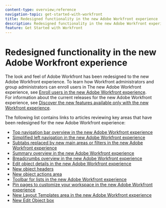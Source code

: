 ```yaml
---
content-type: overview;reference
navigation-topic: get-started-with-workfront
title: Redesigned functionality in the new Adobe Workfront experience
description: Redesigned functionality in the new Adobe Workfront experience
feature: Get Started with Workfront
---
```


# Redesigned functionality in the new Adobe Workfront experience

<!--
<p data-mc-conditions="QuicksilverOrClassic.Draft mode">(NOTE: this is the TOC article for all articles inside the 'The New Workfront Experience' folder in Flare; any time you add a new article in this section, it needs to have a link added here.) </p>
-->

The look and feel of Adobe Workfront has been redesigned to the new Adobe Workfront experience. To learn how Workfront administrators and group administrators can enroll users in The new Adobe Workfront experience, see [Enroll users in the new Adobe Workfront experience](../../administration-and-setup/add-users/create-and-manage-users/enroll-users-new-workfront-experience.md).  
For information about the current releases for the new Adobe Workfront experience, see [Discover the new features available only with the new Workfront experience](https://one.workfront.com/s/article/Discover-the-new-features-available-only-with-the-new-Workfront-experience-224802325).

The following list contains links to articles reviewing key areas that have been redesigned for the new Adobe Workfront experience:

* [Top navigation bar overview in the new Adobe Workfront experience](../../workfront-basics/the-new-workfront-experience/global-navigation-overview.md) 
* [Simplified left navigation in the new Adobe Workfront experience](../../workfront-basics/the-new-workfront-experience/simplified-left-navigation.md) 
* [Subtabs replaced by new main areas or filters in the new Adobe Workfront experience](../../workfront-basics/the-new-workfront-experience/subtabs-removed.md) 
* [Summary overview in the new Adobe Workfront experience](../../workfront-basics/the-new-workfront-experience/summary-overview.md) 
* [Breadcrumbs overview in the new Adobe Workfront experience](../../workfront-basics/the-new-workfront-experience/breadcrumb-overview.md) 
* [Edit object details in the new Adobe Workfront experience](../../workfront-basics/the-new-workfront-experience/combined-pages-object-details.md) 
* [New object headers](../../workfront-basics/the-new-workfront-experience/new-object-headers.md) 
* [New object actions area](../../workfront-basics/the-new-workfront-experience/new-object-actions-area.md) 
* [Toolbar for lists in the new Adobe Workfront experience](../../workfront-basics/the-new-workfront-experience/new-toolbar-for-lists.md) 
* [Pin pages to customize your workspace in the new Adobe Workfront experience](../../workfront-basics/the-new-workfront-experience/pin-pages.md) 
* [New Layout Templates area in the new Adobe Workfront experience](../../workfront-basics/the-new-workfront-experience/new-layout-templates.md) 
* [New Edit Object box](../../workfront-basics/the-new-workfront-experience/new-edit-object-box.md)

